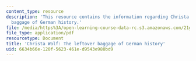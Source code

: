 ```yaml
---
content_type: resource
description: 'This resource contains the information regarding Christa Wolf: The leftover
  baggage of German history.'
file: /media/https%3A/open-learning-course-data-rc.s3.amazonaws.com/21g-017-germany-and-its-european-context-fall-2002/6634b66e120f5623461ed9543e980bd9_MIT21G_017F02_lec_7_2.pdf
file_type: application/pdf
resourcetype: Document
title: 'Christa Wolf: The leftover baggage of German history'
uid: 6634b66e-120f-5623-461e-d9543e980bd9
---
```


